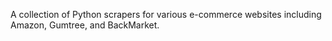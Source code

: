 A collection of Python scrapers for various e-commerce websites including Amazon, Gumtree, and BackMarket.
